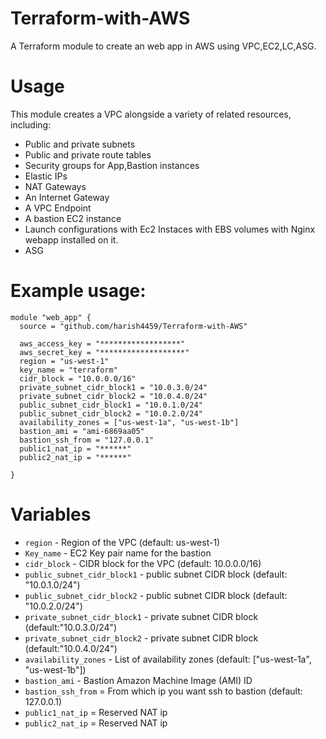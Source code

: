 # Terraform-with-AWS
A Terraform module to create an web app in AWS using VPC,EC2,LC,ASG.

# Usage
This module creates a VPC alongside a variety of related resources, including:

* Public and private subnets
* Public and private route tables
* Security groups for App,Bastion instances
* Elastic IPs
* NAT Gateways
* An Internet Gateway
* A VPC Endpoint
* A bastion EC2 instance
* Launch configurations with Ec2 Instaces with EBS volumes with Nginx webapp installed on it.
* ASG 


# Example usage:

```
module "web_app" {
  source = "github.com/harish4459/Terraform-with-AWS"

  aws_access_key = "******************"
  aws_secret_key = "*******************"
  region = "us-west-1"
  key_name = "terraform"
  cidr_block = "10.0.0.0/16"
  private_subnet_cidr_block1 = "10.0.3.0/24"
  private_subnet_cidr_block2 = "10.0.4.0/24"
  public_subnet_cidr_block1 = "10.0.1.0/24"
  public_subnet_cidr_block2 = "10.0.2.0/24"
  availability_zones = ["us-west-1a", "us-west-1b"]
  bastion_ami = "ami-6869aa05"
  bastion_ssh_from = "127.0.0.1"
  public1_nat_ip = "******"
  public2_nat_ip = "******"

}
```

# Variables
* `region` - Region of the VPC (default: us-west-1)
* `Key_name` - EC2 Key pair name for the bastion
* `cidr_block` - CIDR block for the VPC (default: 10.0.0.0/16)
* `public_subnet_cidr_block1` -  public subnet CIDR block (default: "10.0.1.0/24")
* `public_subnet_cidr_block2` -  public subnet CIDR block (default: "10.0.2.0/24")
* `private_subnet_cidr_block1` - private subnet CIDR block (default:"10.0.3.0/24")
* `private_subnet_cidr_block2` - private subnet CIDR block (default:"10.0.4.0/24")
* `availability_zones` - List of availability zones (default: ["us-west-1a", "us-west-1b"])
* `bastion_ami` - Bastion Amazon Machine Image (AMI) ID
* `bastion_ssh_from` = From which ip you want ssh to bastion (default: 127.0.0.1)
* `public1_nat_ip` = Reserved NAT ip
* `public2_nat_ip` = Reserved NAT ip

